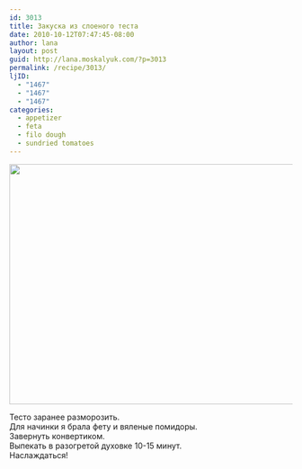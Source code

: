 ```yaml
---
id: 3013
title: Закуска из слоеного теста
date: 2010-10-12T07:47:45-08:00
author: lana
layout: post
guid: http://lana.moskalyuk.com/?p=3013
permalink: /recipe/3013/
ljID:
  - "1467"
  - "1467"
  - "1467"
categories:
  - appetizer
  - feta
  - filo dough
  - sundried tomatoes
---
```

<img loading="lazy" class="alignnone" title="Sundried tomatoes and feta" src="http://farm5.static.flickr.com/4109/5074432656_5967f81477_z.jpg" alt="" width="640" height="427" />

Тесто заранее разморозить.  
Для начинки я брала фету и вяленые помидоры.  
Завернуть конвертиком.  
Выпекать в разогретой духовке 10-15 минут.  
Наслаждаться!